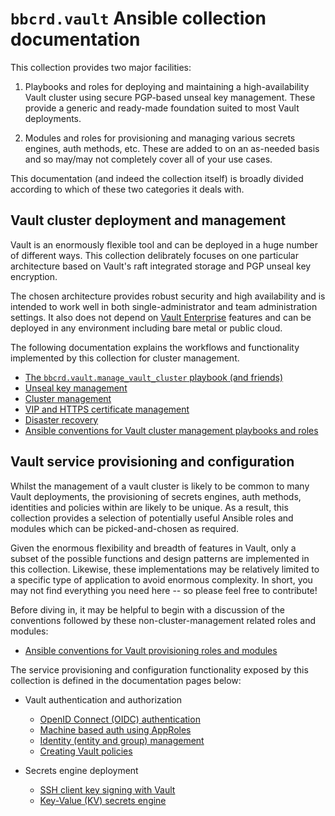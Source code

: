 `bbcrd.vault` Ansible collection documentation
==============================================

This collection provides two major facilities:

1. Playbooks and roles for deploying and maintaining a high-availability Vault
   cluster using secure PGP-based unseal key management. These provide a
   generic and ready-made foundation suited to most Vault deployments.

2. Modules and roles for provisioning and managing various secrets engines,
   auth methods, etc. These are added to on an as-needed basis and so may/may
   not completely cover all of your use cases.

This documentation (and indeed the collection itself) is broadly divided
according to which of these two categories it deals with.


Vault cluster deployment and management
---------------------------------------

Vault is an enormously flexible tool and can be deployed in a huge number of
different ways. This collection delibrately focuses on one particular
architecture based on Vault's raft integrated storage and PGP unseal key
encryption.

The chosen architecture provides robust security and high availability and is
intended to work well in both single-administrator and team administration
settings.  It also does not depend on [Vault
Enterprise](https://developer.hashicorp.com/vault/docs/enterprise) features and
can be deployed in any environment including bare metal or public cloud.

The following documentation explains the workflows and functionality
implemented by this collection for cluster management.

* [The `bbcrd.vault.manage_vault_cluster` playbook (and friends)](./manage_vault_cluster_playbook.md)
* [Unseal key management](./unseal_key_management.md)
* [Cluster management](./cluster_management.md)
* [VIP and HTTPS certificate management](./vip_and_https_certificate_management.md)
* [Disaster recovery](./disaster_recovery.md)
* [Ansible conventions for Vault cluster management playbooks and
  roles](./ansible_cluster_management_conventions.md)


Vault service provisioning and configuration
--------------------------------------------

Whilst the management of a vault cluster is likely to be common to many Vault
deployments, the provisioning of secrets engines, auth methods, identities and
policies within are likely to be unique. As a result, this collection provides a
selection of potentially useful Ansible roles and modules which can be
picked-and-chosen as required.

Given the enormous flexibility and breadth of features in Vault, only a subset
of the possible functions and design patterns are implemented in this
collection.  Likewise, these implementations may be relatively limited to a
specific type of application to avoid enormous complexity. In short, you may
not find everything you need here -- so please feel free to contribute!

Before diving in, it may be helpful to begin with a discussion of the
conventions followed by these non-cluster-management related roles and modules:

* [Ansible conventions for Vault provisioning roles and
  modules](./ansible_provisioning_conventions.md)

The service provisioning and configuration functionality exposed by this
collection is defined in the documentation pages below:

* Vault authentication and authorization
  * [OpenID Connect (OIDC) authentication](./oidc_auth.md)
  * [Machine based auth using AppRoles](./machine_approle_auth.md)
  * [Identity (entity and group) management](./identity_modules.md)
  * [Creating Vault policies](./creating_policies.md)

* Secrets engine deployment
  * [SSH client key signing with Vault](./ssh_client_key_signing.md)
  * [Key-Value (KV) secrets engine](./kv.md)

